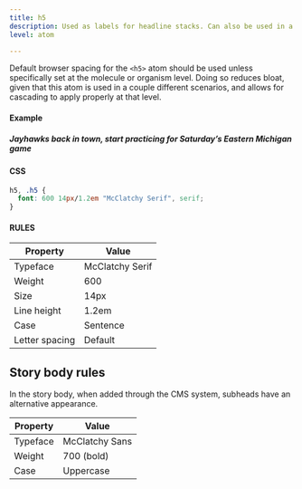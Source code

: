 ```yaml
---
title: h5
description: Used as labels for headline stacks. Can also be used in a story.
level: atom

---
```

Default browser spacing for the `<h5>` atom should be used unless specifically set at the molecule or organism level. Doing so reduces bloat, given that this atom is used in a couple different scenarios, and allows for cascading to apply properly at that level.

#### Example
<div class="example">
  <h5>Jayhawks back in town, start practicing for Saturday’s Eastern Michigan game</h5>
</div>

#### CSS
```css
h5, .h5 {
  font: 600 14px/1.2em "McClatchy Serif", serif;
}
```

#### RULES

Property | Value
--- | ---
Typeface | McClatchy Serif
Weight | 600
Size | 14px
Line height | 1.2em
Case | Sentence
Letter spacing | Default

## Story body rules 

In the story body, when added through the CMS system, subheads have an alternative appearance.

Property | Value
--- | ---
Typeface | McClatchy Sans
Weight | 700 (bold)
Case | Uppercase
